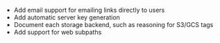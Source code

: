 * Add email support for emailing links directly to users
* Add automatic server key generation
* Document each storage backend, such as reasoning for S3/GCS tags
* Add support for web subpaths